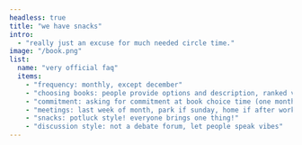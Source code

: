 ```yaml
---
headless: true
title: "we have snacks"
intro: 
  - "really just an excuse for much needed circle time."
image: "/book.png"
list:
  name: "very official faq"
  items: 
    - "frequency: monthly, except december"
    - "choosing books: people provide options and description, ranked voting (majority)"
    - "commitment: asking for commitment at book choice time (one month before) so voting is fair and for headcount"
    - "meetings: last week of month, park if sunday, home if after work (rotates)"
    - "snacks: potluck style! everyone brings one thing!"
    - "discussion style: not a debate forum, let people speak vibes"
--- 
```

